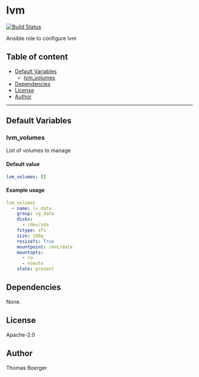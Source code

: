 # lvm

[![Build Status](https://cloud.drone.io/api/badges/rolehippie/lvm/status.svg)](https://cloud.drone.io/rolehippie/lvm)

Ansible role to configure lvm

## Table of content

* [Default Variables](#default-variables)
  * [lvm_volumes](#lvm_volumes)
* [Dependencies](#dependencies)
* [License](#license)
* [Author](#author)

---

## Default Variables

### lvm_volumes

List of volumes to manage

#### Default value

```YAML
lvm_volumes: []
```

#### Example usage

```YAML
lvm_volumes
  - name: lv_data
    group: vg_data
    disks:
      - /dev/sda
    fstype: xfs
    size: 100g
    resizefs: True
    mountpoint: /mnt/data
    mountopts:
      - ro
      - noauto
    state: present
```

## Dependencies

None.

## License

Apache-2.0

## Author

Thomas Boerger
